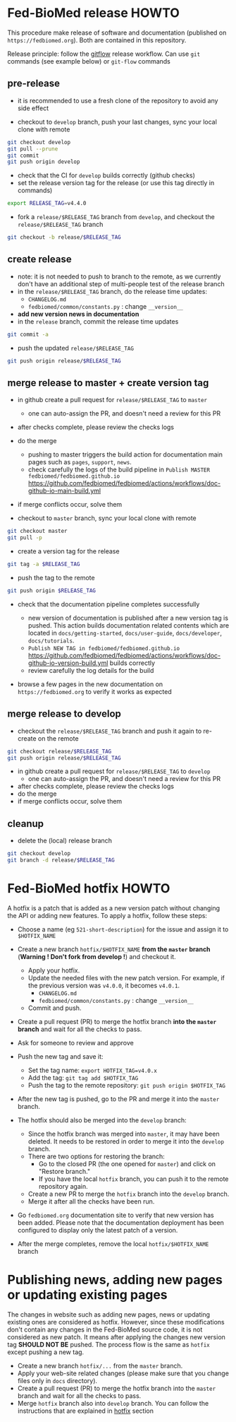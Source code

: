 # Fed-BioMed release HOWTO

This procedure make release of software and documentation (published on `https://fedbiomed.org`).
Both are contained in this repository.

Release principle: follow the [gitflow](https://www.atlassian.com/git/tutorials/comparing-workflows/gitflow-workflow) release workflow. Can use `git` commands (see example below) or `git-flow` commands

## pre-release

- it is recommended to use a fresh clone of the repository to avoid any side effect

- checkout to `develop` branch, push your last changes, sync your local clone with remote
```bash
git checkout develop
git pull --prune
git commit
git push origin develop
```
- check that the CI for `develop` builds correctly (github checks)
- set the release version tag for the release (or use this tag directly in commands)
```bash
export RELEASE_TAG=v4.4.0
```
- fork a `release/$RELEASE_TAG` branch from `develop`, and checkout the `release/$RELEASE_TAG` branch
```bash
git checkout -b release/$RELEASE_TAG
```

## create release

- note: it is not needed to push to branch to the remote, as we currently don't have an additional step of multi-people test of the release branch
- in the `release/$RELEASE_TAG` branch, do the release time updates:
  * `CHANGELOG.md`
  * `fedbiomed/common/constants.py` : change `__version__`
- **add new version news in documentation**
- in the `release` branch, commit the release time updates
```bash
git commit -a
```
- push the updated `release/$RELEASE_TAG`
```bash
git push origin release/$RELEASE_TAG
```

## merge release to master + create version tag

- in github create a pull request for `release/$RELEASE_TAG` to `master`
  * one can auto-assign the PR, and doesn't need a review for this PR
- after checks complete, please review the checks logs
- do the merge
  *  pushing to master triggers the build action for documentation main pages such as `pages`, `support`, `news`.
  * check carefully the logs of the build pipeline in `Publish MASTER fedbiomed/fedbiomed.github.io` https://github.com/fedbiomed/fedbiomed/actions/workflows/doc-github-io-main-build.yml
- if merge conflicts occur, solve them

- checkout to `master` branch, sync your local clone with remote
```bash
git checkout master
git pull -p
```
- create a version tag for the release
```bash
git tag -a $RELEASE_TAG
```
- push the tag to the remote
```bash
git push origin $RELEASE_TAG
```
- check that the documentation pipeline completes successfully
  * new version of documentation is published after a new version tag is pushed. This action builds documentation related contents which are located in `docs/getting-started`, `docs/user-guide`, `docs/developer`, `docs/tutorials`.
  * `Publish NEW TAG in fedbiomed/fedbiomed.github.io` https://github.com/fedbiomed/fedbiomed/actions/workflows/doc-github-io-version-build.yml builds correctly
  * review carefully the log details for the build

- browse a few pages in the new documentation on `https://fedbiomed.org` to verify it works as expected


## merge release to develop

- checkout the `release/$RELEASE_TAG` branch and push it again to re-create on the remote
```bash
git checkout release/$RELEASE_TAG
git push origin release/$RELEASE_TAG
```

- in github create a pull request for `release/$RELEASE_TAG` to `develop`
  * one can auto-assign the PR, and doesn't need a review for this PR
- after checks complete, please review the checks logs
- do the merge
- if merge conflicts occur, solve them

## cleanup

- delete the (local) release branch
```bash
git checkout develop
git branch -d release/$RELEASE_TAG
```

# Fed-BioMed hotfix HOWTO

A hotfix is a patch that is added as a new version patch without changing the API or adding new features. To apply a hotfix, follow these steps:

- Choose a name (eg `521-short-description`) for the issue and assign it to `$HOTFIX_NAME`
- Create a new branch `hotfix/$HOTFIX_NAME` **from the `master` branch** (**Warning ! Don't fork from develop !**) and checkout it.
  - Apply your hotfix.
  - Update the needed files with the new patch version. For example, if the previous version was `v4.0.0`, it becomes `v4.0.1`.
    * `CHANGELOG.md`
    * `fedbiomed/common/constants.py` : change `__version__`
  - Commit and push.
- Create a pull request (PR) to merge the hotfix branch **into the `master` branch** and wait for all the checks to pass.
- Ask for someone to review and approve
- Push the new tag and save it:
  - Set the tag name: `export HOTFIX_TAG=v4.0.x`
  - Add the tag: `git tag add $HOTFIX_TAG`
  - Push the tag to the remote repository: `git push origin $HOTFIX_TAG`

- After the new tag is pushed, go to the PR and merge it into the `master` branch.
- The hotfix should also be merged into the `develop` branch:
  - Since the hotfix branch was merged into `master`, it may have been deleted. It needs to be restored in order to merge it into the `develop` branch.
  - There are two options for restoring the branch:
     - Go to the closed PR (the one opened for `master`) and click on "Restore branch."
     - If you have the local `hotfix` branch, you can push it to the remote repository again.
  - Create a new PR to merge the `hotfix` branch into the `develop` branch.
  - Merge it after all the checks have been run.

- Go `fedbiomed.org` documentation site to verify that new version has been added. Please note that the documentation deployment has been configured to display only the latest patch of a version.

- After the merge completes, remove the local `hotfix/$HOTFIX_NAME` branch

# Publishing news, adding new pages or updating existing pages

The changes in website such as adding new pages, news or updating existing ones are considered as hotfix. However, since these modifications don't contain any changes in the Fed-BioMed source code, it is not considered as new patch. It means after applying the changes new version tag **SHOULD NOT BE** pushed. The process flow is the same as `hotfix` except pushing a new tag. 

- Create a new branch `hotfix/...` from the `master` branch.
- Apply your web-site related changes (please make sure that you change files only in `docs` directory).
- Create a pull request (PR) to merge the hotfix branch into the `master` branch and wait for all the checks to pass.
- Merge `hotfix` branch also into `develop` branch. You can follow the instructions that are explained in [hotfix](#hotfix) section